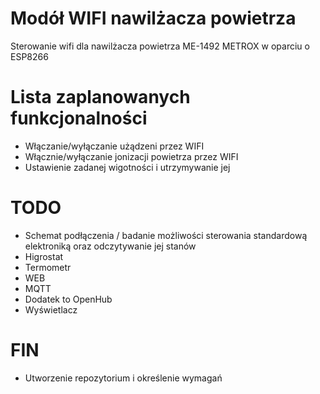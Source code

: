 # Modół WIFI nawilżacza powietrza 
Sterowanie wifi dla nawilżacza powietrza ME-1492 METROX w oparciu o ESP8266 

# Lista zaplanowanych funkcjonalności 
- Włączanie/wyłączanie użądzeni przez WIFI
- Włącznie/wyłączanie jonizacji powietrza przez WIFI
- Ustawienie zadanej wigotności i utrzymywanie jej

# TODO
- Schemat podłączenia / badanie możliwości sterowania standardową elektroniką oraz odczytywanie jej stanów
- Higrostat
- Termometr
- WEB
- MQTT
- Dodatek to OpenHub
- Wyświetlacz
# FIN
- Utworzenie repozytorium i określenie wymagań
